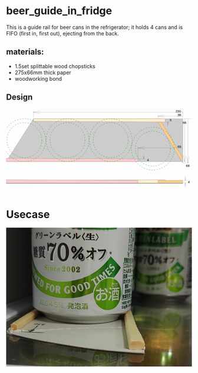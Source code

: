 # beer_guide_in_fridge

This is a guide rail for beer cans in the refrigerator; it holds 4 cans and is FIFO (first in, first out), ejecting from the back.

## materials:
- 1.5set splittable wood chopsticks 
-  275x66mm thick paper
- woodworking bond

## Design

<svg xmlns="http://www.w3.org/2000/svg" viewBox="-272 -16 286 130">
<style>
.small {
    font: 5px sans-serif;
    fill: #444;
}
</style>
<g id="topview" stroke-width=".3" stroke="#888">
    <path id="base_paper" fill="#ccc" d="M-230,0 L0,0 L0,66 L-272,66 Z"/>
    <path id="guide_left" fill="#fec" d="M-230,0 L-27,0 L-27,5 L-230,4 Z" />
    <path id="guide_right" fill="#fcc" d="M-272,61 L-69,62 L-69,66 L-272,66 Z" />
    <path id="guide_back" fill="#fc8" d="M-38,5 L0,68 l0,-8 L-33,5 Z" />
    <g id="guide" stroke="#000" stroke-width=".1" fill="none">
        <path id="v" d="M0,-1 l0,-12" />
        <text x="-11" y="-10" class="small">230</text>
        <path id="230" d="M0,-10 L-230,-10 l10,2 m0,-4 l-10,2 m0,-2 l0,10" />
        <text x="-8" y="-4" class="small">38</text>
        <path id="38"  d="M0,-4 L-38,-4 l10,2 m0,-4 l-10,2 m0,-2 l0,5" />
        <text x="-8" y="45" class="small">69</text>
        <path id="69"  d="M0,45 L-69,45 l10,2 m0,-4 l-10,2 m0,-2 l0,18" />
        <path id="h" d="M1,0 l12,0" />
        <text x="0" y="8" class="small">66</text>
        <path id="66"  d="M3,0 L3,66 l2,-10 m-4,0 l2,10 m2,0 l-4,0" />
        <text x="5" y="74" class="small">68</text>
        <path id="68"  d="M8,0 L8,68 l2,-10 m-4,0 l2,10 m2,0 l-9,0" />
        <text x="-20" y="4" class="small">5</text>
        <path id="5"  d="M-23,12 l0,-7 l1,4 m-2,0 l1,-4 m2,0 l-5,0" />
        <text x="-55" y="65" class="small">4</text>
        <path id="4"  d="M-60,55 l0,7 l1,-4 m-2,0 l1,4 m2,0 l-10,0" />
    </g>
    <g id="cans" stroke-dasharray="2" stroke="#080" fill="none">
        <circle cx="-46" cy="46" r="27" />  <circle cx="-46" cy="46" r="33" />
        <circle cx="-111" cy="33" r="27" />  <circle cx="-111" cy="33" r="33" />
        <circle cx="-177.5" cy="33" r="27" />  <circle cx="-177.5" cy="33" r="33" />
        <circle cx="-244" cy="33" r="27" />  <circle cx="-244" cy="33" r="33" />
    </g>
</g>
<g id="frontview" stroke-width=".3" stroke="#888" transform="translate(0 100)">
    <path id="base_paper" fill="#ccc" d="M-272,0 L0,0 L0,-1 L-272,-1 Z"/>
    <path id="guide_left" fill="#fec" d="M-230,-1 L-27,-1 L-27,-6 L-230,-5 Z" />
    <path id="guide_right" fill="#fcc" d="M-272,-1 L-69,-1 L-69,-5 L-272,-6 Z" />
    <path id="guide_back" fill="#fc8" d="M-38,-1 L0,-1 L0,-5 L-38,-5 Z" />
    <g id="guide" stroke="#000" stroke-width=".1" fill="none">
        <text x="8" y="-1" class="small">4</text>
        <path id="4" d="M4,-12 l0,7 l1,-4 m-2,0 l1,4 m2,0 l-4,0" />
        <path id="5" d="M4,6 l0,-7  l1,4 m-2,0 l1,-4 m2,0 l-4,0" />
    </g>
</g>
</svg>

# Usecase
![guildrail.jpg](guiderail.jpg)
